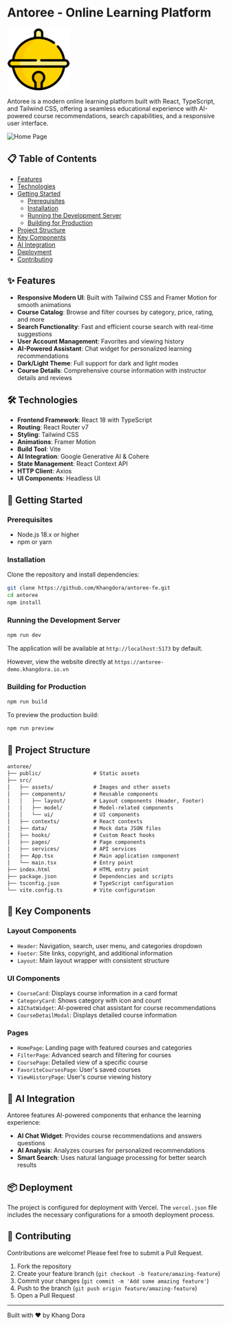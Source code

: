 # Antoree - Online Learning Platform

![Antoree Logo](/public/ico.png)

Antoree is a modern online learning platform built with React, TypeScript, and Tailwind CSS, offering a seamless educational experience with AI-powered course recommendations, search capabilities, and a responsive user interface.

![Home Page](https://blogger.googleusercontent.com/img/b/R29vZ2xl/AVvXsEi69xJk616oPg4QwgGal1YIlqqh6_-YCb25q0qmSXHtOEp_IZe4OKrLVvrS5fHWaNQzNiwHh4rCuT6PRE0AQA5SRh2dPfDsfFG6UnhIGorngJri6ah4IHTmbfKzdZ1u9hHa0_-b6ItT_1pGoTqOgC64Y1EW0hkMDFomubYIE95_wtpNi-DmfKgT109K3y8_/s1600/screenshot-home.png)

## 📋 Table of Contents

- [Features](#features)
- [Technologies](#technologies)
- [Getting Started](#getting-started)
  - [Prerequisites](#prerequisites)
  - [Installation](#installation)
  - [Running the Development Server](#running-the-development-server)
  - [Building for Production](#building-for-production)
- [Project Structure](#project-structure)
- [Key Components](#key-components)
- [AI Integration](#ai-integration)
- [Deployment](#deployment)
- [Contributing](#contributing)

## ✨ Features

- **Responsive Modern UI**: Built with Tailwind CSS and Framer Motion for smooth animations
- **Course Catalog**: Browse and filter courses by category, price, rating, and more
- **Search Functionality**: Fast and efficient course search with real-time suggestions
- **User Account Management**: Favorites and viewing history
- **AI-Powered Assistant**: Chat widget for personalized learning recommendations
- **Dark/Light Theme**: Full support for dark and light modes
- **Course Details**: Comprehensive course information with instructor details and reviews

## 🛠 Technologies

- **Frontend Framework**: React 18 with TypeScript
- **Routing**: React Router v7
- **Styling**: Tailwind CSS
- **Animations**: Framer Motion
- **Build Tool**: Vite
- **AI Integration**: Google Generative AI & Cohere
- **State Management**: React Context API
- **HTTP Client**: Axios
- **UI Components**: Headless UI

## 🚀 Getting Started

### Prerequisites

- Node.js 18.x or higher
- npm or yarn

### Installation

Clone the repository and install dependencies:

```bash
git clone https://github.com/Khangdora/antoree-fe.git
cd antoree
npm install
```

### Running the Development Server

```bash
npm run dev
```

The application will be available at `http://localhost:5173` by default.

However, view the website directly at `https://antoree-demo.khangdora.io.vn`

### Building for Production

```bash
npm run build
```

To preview the production build:

```bash
npm run preview
```

## 📁 Project Structure

```
antoree/
├── public/                 # Static assets
├── src/
│   ├── assets/             # Images and other assets
│   ├── components/         # Reusable components
│   │   ├── layout/         # Layout components (Header, Footer)
│   │   ├── model/          # Model-related components
│   │   └── ui/             # UI components
│   ├── contexts/           # React contexts
│   ├── data/               # Mock data JSON files
│   ├── hooks/              # Custom React hooks
│   ├── pages/              # Page components
│   ├── services/           # API services
│   ├── App.tsx             # Main application component
│   └── main.tsx            # Entry point
├── index.html              # HTML entry point
├── package.json            # Dependencies and scripts
├── tsconfig.json           # TypeScript configuration
└── vite.config.ts          # Vite configuration
```

## 🧩 Key Components

### Layout Components
- `Header`: Navigation, search, user menu, and categories dropdown
- `Footer`: Site links, copyright, and additional information
- `Layout`: Main layout wrapper with consistent structure

### UI Components
- `CourseCard`: Displays course information in a card format
- `CategoryCard`: Shows category with icon and count
- `AIChatWidget`: AI-powered chat assistant for course recommendations
- `CourseDetailModal`: Displays detailed course information

### Pages
- `HomePage`: Landing page with featured courses and categories
- `FilterPage`: Advanced search and filtering for courses
- `CoursePage`: Detailed view of a specific course
- `FavoriteCoursesPage`: User's saved courses
- `ViewHistoryPage`: User's course viewing history

## 🤖 AI Integration

Antoree features AI-powered components that enhance the learning experience:

- **AI Chat Widget**: Provides course recommendations and answers questions
- **AI Analysis**: Analyzes courses for personalized recommendations
- **Smart Search**: Uses natural language processing for better search results

## 📦 Deployment

The project is configured for deployment with Vercel. The `vercel.json` file includes the necessary configurations for a smooth deployment process.

## 🤝 Contributing

Contributions are welcome! Please feel free to submit a Pull Request.

1. Fork the repository
2. Create your feature branch (`git checkout -b feature/amazing-feature`)
3. Commit your changes (`git commit -m 'Add some amazing feature'`)
4. Push to the branch (`git push origin feature/amazing-feature`)
5. Open a Pull Request

---

Built with ❤️ by Khang Dora
